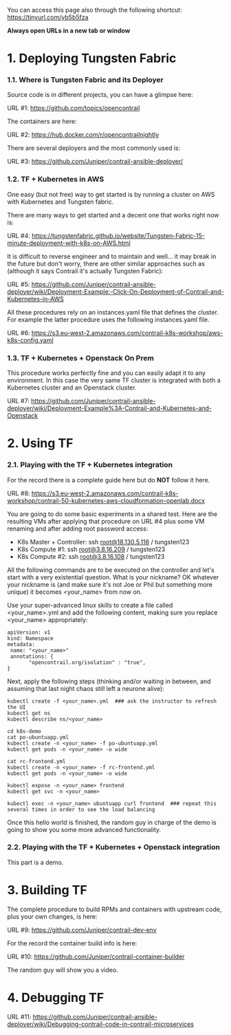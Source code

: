 You can access this page also through the following shortcut: https://tinyurl.com/yb5b5fza

**Always open URLs in a new tab or window**

# 1. Deploying Tungsten Fabric

### 1.1. Where is Tungsten Fabric and its Deployer

Source code is in different projects, you can have a glimpse here:

URL #1: https://github.com/topics/opencontrail

The containers are here:

URL #2: https://hub.docker.com/r/opencontrailnightly

There are several deployers and the most commonly used is:

URL #3: https://github.com/Juniper/contrail-ansible-deployer/

### 1.2. TF + Kubernetes in AWS

One easy (but not free) way to get started is by running a cluster on AWS with Kubernetes and Tungsten fabric.

There are many ways to get started and a decent one that works right now is:

URL #4: https://tungstenfabric.github.io/website/Tungsten-Fabric-15-minute-deployment-with-k8s-on-AWS.html

It is difficult to reverse engineer and to maintain and well... it may break in the future but don't worry, there are other similar approaches such as (although it says Contrail it's actually Tungsten Fabric):

URL #5: https://github.com/Juniper/contrail-ansible-deployer/wiki/Deployment-Example:-Click-On-Deployment-of-Contrail-and-Kubernetes-in-AWS

All these procedures rely on an instances.yaml file that defines the cluster. For example the latter procedure uses the following instances.yaml file.

URL #6: https://s3.eu-west-2.amazonaws.com/contrail-k8s-workshop/aws-k8s-config.yaml

### 1.3. TF + Kubernetes + Openstack On Prem

This procedure works perfectly fine and you can easily adapt it to any environment. In this case the very same TF cluster is integrated with both a Kubernetes cluster and an Openstack cluster.

URL #7: https://github.com/Juniper/contrail-ansible-deployer/wiki/Deployment-Example%3A-Contrail-and-Kubernetes-and-Openstack

# 2. Using TF

### 2.1. Playing with the TF + Kubernetes integration

For the record there is a complete guide here but do **NOT** follow it here.

URL #8: https://s3.eu-west-2.amazonaws.com/contrail-k8s-workshop/contrail-50-kubernetes-aws-cloudformation-openlab.docx

You are going to do some basic experiments in a shared test. Here are the resulting VMs after applying that procedure on URL #4 plus some VM renaming and after adding root password access:

* K8s Master + Controller: ssh root@18.130.5.116 / tungsten123
* K8s Compute #1: ssh root@3.8.16.209 / tungsten123
* K8s Compute #2: ssh root@3.8.16.108 / tungsten123

All the following commands are to be executed on the controller and let's start with a very existential question. What is your nickname? OK whatever your nickname is (and make sure it's not Joe or Phil but something more unique) it becomes <your_name> from now on.

Use your super-advanced linux skills to create a file called <your_name>.yml and add the following content, making sure you replace <your_name> appropriately:

```
apiVersion: v1
kind: Namespace
metadata:
 name: "<your_name>"
 annotations: {
       "opencontrail.org/isolation" : "true",
}
```

Next, apply the following steps (thinking and/or waiting in between, and assuming that last night chaos still left a neurone alive):

```
kubectl create -f <your_name>.yml  ### ask the instructor to refresh the UI
kubectl get ns
kubectl describe ns/<your_name>

cd k8s-demo
cat po-ubuntuapp.yml
kubectl create -n <your_name> -f po-ubuntuapp.yml
kubectl get pods -n <your_name> -o wide

cat rc-frontend.yml
kubectl create -n <your_name> -f rc-frontend.yml
kubectl get pods -n <your_name> -o wide

kubectl expose -n <your_name> frontend
kubectl get svc -n <your_name>

kubectl exec -n <your_name> ubuntuapp curl frontend  ### repeat this several times in order to see the load balancing
```

Once this hello world is finished, the random guy in charge of the demo is going to show you some more advanced functionality.

### 2.2. Playing with the TF + Kubernetes + Openstack integration

This part is a demo.

# 3. Building TF

The complete procedure to build RPMs and containers with upstream code, plus your own changes, is here:

URL #9: https://github.com/Juniper/contrail-dev-env

For the record the container build info is here:

URL #10: https://github.com/Juniper/contrail-container-builder

The random guy will show you a video.

# 4. Debugging TF

URL #11: https://github.com/Juniper/contrail-ansible-deployer/wiki/Debugging-contrail-code-in-contrail-microservices

